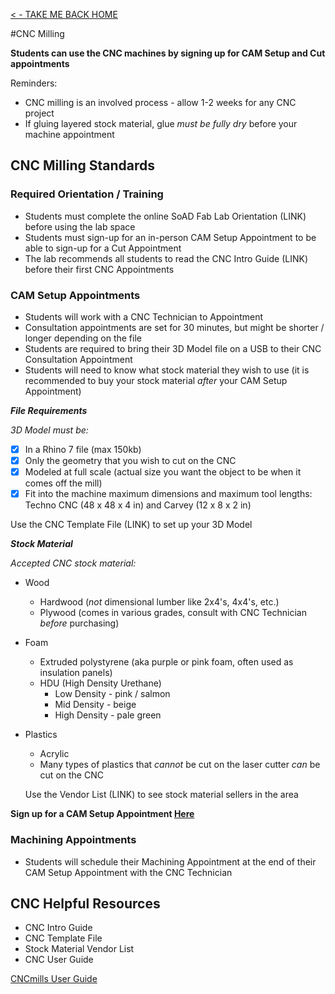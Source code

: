 
[< - TAKE ME BACK HOME ](/README.md)

#CNC Milling

**Students can use the CNC machines by signing up for CAM Setup and Cut appointments**

Reminders:
* CNC milling is an involved process - allow 1-2 weeks for any CNC project
* If gluing layered stock material, glue *must be fully dry* before your machine appointment

## CNC Milling Standards

### Required Orientation / Training
* Students must complete the online SoAD Fab Lab Orientation (LINK) before using the lab space
* Students must sign-up for an in-person CAM Setup Appointment to be able to sign-up for a Cut Appointment
* The lab recommends all students to read the CNC Intro Guide (LINK) before their first CNC Appointments

### CAM Setup Appointments
* Students will work with a CNC Technician to  Appointment
* Consultation appointments are set for 30 minutes, but might be shorter / longer depending on the file 
* Students are required to bring their 3D Model file on a USB to their CNC Consultation Appointment
* Students will need to know what stock material they wish to use (it is recommended to buy your stock material *after* your CAM Setup Appointment)

***File Requirements***

*3D Model must be:*
- [x] In a Rhino 7 file (max 150kb)
- [x] Only the geometry that you wish to cut on the CNC
- [x] Modeled at full scale (actual size you want the object to be when it comes off the mill)
- [x] Fit into the machine maximum dimensions and maximum tool lengths: Techno CNC (48 x 48 x 4 in) and Carvey (12 x 8 x 2 in)

Use the CNC Template File (LINK) to set up your 3D Model

***Stock Material***

*Accepted CNC stock material:*
* Wood
   * Hardwood (*not* dimensional lumber like 2x4's, 4x4's, etc.)
   * Plywood (comes in various grades, consult with CNC Technician *before* purchasing)
* Foam
   * Extruded polystyrene (aka purple or pink foam, often used as insulation panels)
   * HDU (High Density Urethane)
      * Low Density - pink / salmon
      * Mid Density - beige
      * High Density - pale green
* Plastics
   * Acrylic
   * Many types of plastics that *cannot* be cut on the laser cutter *can* be cut on the CNC
 
  Use the Vendor List (LINK) to see stock material sellers in the area

**Sign up for a CAM Setup Appointment [Here](https://outlook.office365.com/owa/calendar/booking-TechnoCNCCut@nyinstituteoftechnology.onmicrosoft.com/bookings/)**

### Machining Appointments
* Students will schedule their Machining Appointment at the end of their CAM Setup Appointment with the CNC Technician

## CNC Helpful Resources
* CNC Intro Guide
* CNC Template File
* Stock Material Vendor List
* CNC User Guide


[CNCmills User Guide](https://github.com/DigitalFabricationLab-NYIT-SoAD/resources/blob/main/UserGuides/CNCmills.md)
